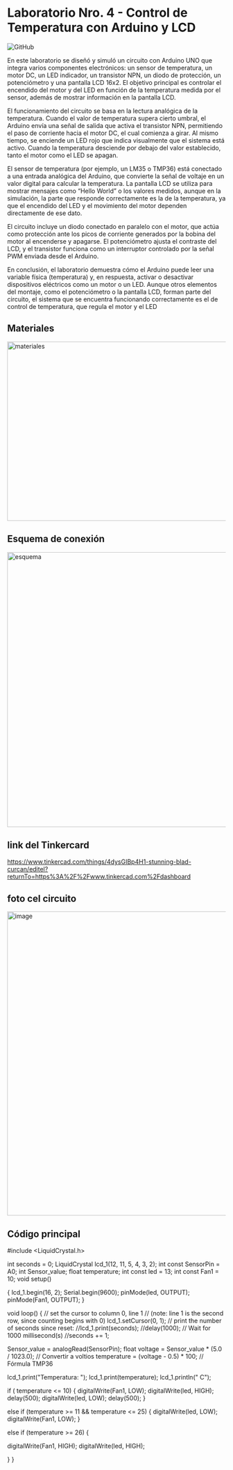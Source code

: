# Laboratorio Nro. 4 - Control de Temperatura con Arduino y LCD 
![GitHub](https://img.icons8.com/material-outlined/48/000000/github.png)

En este laboratorio se diseñó y simuló un circuito con Arduino UNO que integra varios componentes electrónicos: un sensor de temperatura, un motor DC, un LED indicador, un transistor NPN, un diodo de protección, un potenciómetro y una pantalla LCD 16x2.
El objetivo principal es controlar el encendido del motor y del LED en función de la temperatura medida por el sensor, además de mostrar información en la pantalla LCD.

El funcionamiento del circuito se basa en la lectura analógica de la temperatura.
Cuando el valor de temperatura supera cierto umbral, el Arduino envía una señal de salida que activa el transistor NPN, permitiendo el paso de corriente hacia el motor DC, el cual comienza a girar.
Al mismo tiempo, se enciende un LED rojo que indica visualmente que el sistema está activo.
Cuando la temperatura desciende por debajo del valor establecido, tanto el motor como el LED se apagan.

El sensor de temperatura (por ejemplo, un LM35 o TMP36) está conectado a una entrada analógica del Arduino, que convierte la señal de voltaje en un valor digital para calcular la temperatura.
La pantalla LCD se utiliza para mostrar mensajes como “Hello World” o los valores medidos, aunque en la simulación, la parte que responde correctamente es la de la temperatura, ya que el encendido del LED y el movimiento del motor dependen directamente de ese dato.

El circuito incluye un diodo conectado en paralelo con el motor, que actúa como protección ante los picos de corriente generados por la bobina del motor al encenderse y apagarse.
El potenciómetro ajusta el contraste del LCD, y el transistor funciona como un interruptor controlado por la señal PWM enviada desde el Arduino.

En conclusión, el laboratorio demuestra cómo el Arduino puede leer una variable física (temperatura) y, en respuesta, activar o desactivar dispositivos eléctricos como un motor o un LED.
Aunque otros elementos del montaje, como el potenciómetro o la pantalla LCD, forman parte del circuito, el sistema que se encuentra funcionando correctamente es el de control de temperatura, que regula el motor y el LED

## Materiales

<img width="1506" height="412" alt="materiales" src="https://github.com/user-attachments/assets/d9c7b763-21da-448b-8f8d-653740b309ed" />


## Esquema de conexión

<img width="806" height="632" alt="esquema" src="https://github.com/user-attachments/assets/be22ee8d-1ec1-449a-9043-1884c1bf13ea" />


## link del Tinkercard

[https://www.tinkercad.com/things/4dysGIBp4H1-stunning-blad-curcan/editel?returnTo=https%3A%2F%2Fwww.tinkercad.com%2Fdashboard ](https://www.tinkercad.com/things/4dysGIBp4H1-stunning-blad-curcan)

## foto cel circuito

<img width="1142" height="699" alt="image" src="https://github.com/user-attachments/assets/2019763a-0328-4300-93a1-65b4ad320422" />


## Código principal
#include <LiquidCrystal.h>

int seconds = 0;
LiquidCrystal lcd_1(12, 11, 5, 4, 3, 2);
int const SensorPin = A0; 
int Sensor_value;
float temperature;
int const led = 13;
int const Fan1 = 10; 
void setup()
   

{
  lcd_1.begin(16, 2); 
  Serial.begin(9600);
  pinMode(led, OUTPUT);
   pinMode(Fan1, OUTPUT);
}

void loop()
{
  // set the cursor to column 0, line 1
  // (note: line 1 is the second row, since counting begins with 0)
  lcd_1.setCursor(0, 1);
  // print the number of seconds since reset:
  //lcd_1.print(seconds);
  //delay(1000);  // Wait for 1000 millisecond(s)
  //seconds += 1;
  
  Sensor_value = analogRead(SensorPin);
  float voltage = Sensor_value * (5.0 / 1023.0);   // Convertir a voltios
  temperature = (voltage - 0.5) * 100;             // Fórmula TMP36

 lcd_1.print("Temperatura: ");
  lcd_1.print(temperature);
  lcd_1.println(" C");

  if ( temperature <= 10) {
    digitalWrite(Fan1, LOW);
	digitalWrite(led, HIGH);
    delay(500);
    digitalWrite(led, LOW);
    delay(500);
  }
  
  else if (temperature >= 11 && temperature <= 25) {
	digitalWrite(led, LOW);
        digitalWrite(Fan1, LOW);
  }
  
  else if (temperature >= 26) {

digitalWrite(Fan1, HIGH);
	digitalWrite(led, HIGH);

   
}
}

